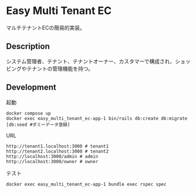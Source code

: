 # Easy Multi Tenant EC

マルチテナントECの簡易的実装。

## Description

システム管理者、テナント、テナントオーナー、カスタマーで構成され、ショッピングやテナントの管理機能を持つ。

## Development

起動
```
docker compose up
docker exec easy_multi_tenant_ec-app-1 bin/rails db:create db:migrate [db:seed #ダミーデータ登録]
```

URL
```
http://tenant1.localhost:3000 # tenant1
http://tenant2.localhost:3000 # tenant2
http://localhost:3000/admin # admin
http://localhost:3000/owner # owner
```

テスト
```
docker exec easy_multi_tenant_ec-app-1 bundle exec rspec spec
```
